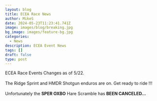 ```yaml
---
layout: blog
title: ECEA Race News
author: MikeS
date: 2024-05-23T11:23:41.741Z
image: images/blog/breaking.jpg
bg_image: images/feature-bg.jpg
categories:
  - News
description: ECEA Event News
tags: []
draft: false
type: post
---
```

ECEA Race Events Changes as of 5/22.\
\
The Ridge Sprint and HMDR Shotgun enduros are on.  Get ready to ride !!!\
\
Unfortunately the **SPER OXBO** Hare Scramble has **BEEN CANCELED...**
